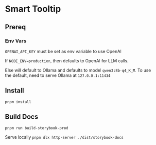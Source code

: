 # Smart Tooltip

## Prereq

### Env Vars

`OPENAI_API_KEY` must be set as env variable to use OpenAI

If `NODE_ENV=production`, then defaults to OpenAI for LLM calls.

Else will default to Ollama and defaults to model `qwen3:8b-q4_K_M`. To use the default, need to serve Ollama at `127.0.0.1:11434`

## Install

`pnpm install`

## Build Docs

`pnpm run build-storybook-prod`

Serve locally
`pnpm dlx http-server ./dist/storybook-docs`
